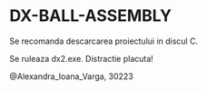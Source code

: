 # DX-BALL-ASSEMBLY
Se recomanda descarcarea proiectului in discul C.

Se ruleaza dx2.exe.
Distractie placuta!

@Alexandra_Ioana_Varga, 30223
